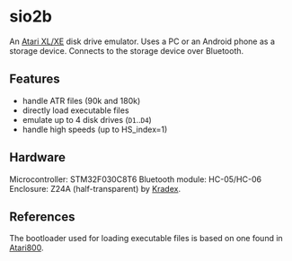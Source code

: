 sio2b
=====

An [Atari XL/XE](http://en.wikipedia.org/wiki/Atari_8-bit_family) disk
drive emulator. Uses a PC or an Android phone as a storage device.
Connects to the storage device over Bluetooth.

Features
--------

* handle ATR files (90k and 180k)
* directly load executable files
* emulate up to 4 disk drives (`D1`..`D4`)
* handle high speeds (up to HS\_index=1)

Hardware
--------

Microcontroller: STM32F030C8T6
Bluetooth module: HC-05/HC-06
Enclosure: Z24A (half-transparent) by [Kradex](https://www.kradex.com.pl).

References
----------

The bootloader used for loading executable files is based on one
found in [Atari800](https://atari800.github.io/).
